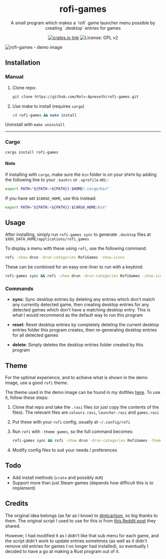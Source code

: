<h1 align="center">rofi-games</h1>

<p align="center">A small program which makes a `rofi` game launcher menu possible by creating `.desktop` entries for games</p>

<p align="center">
  <a href="https://crates.io/crates/rofi-games"><img src="https://img.shields.io/crates/v/rofi-games.svg?style=flat-square" alt="crates.io link"></a>
  <img src="https://img.shields.io/badge/License-GPL_v2-blue.svg" alt="License: GPL v2" />
</p>

<img alt="rofi-games - demo image" src="https://user-images.githubusercontent.com/69486699/235387869-ecf5aa58-99bb-46d2-96e8-871773adc4d1.png" />

## Installation

### Manual

1. Clone repo:

    ```bash
    git clone https://github.com/Rolv-Apneseth/rofi-games.git
    ```

2. Use make to install (requires `cargo`)

    ```bash
    cd rofi-games && make install
    ```

Uninstall with `make uninstall`

---

### Cargo

```bash
cargo install rofi-games
```

#### Note

If installing with `cargo`, make sure the `bin` folder is on your `$PATH` by adding the following line to your `.bashrc` or `.xprofile` etc.:

```bash
export PATH="${PATH:+${PATH}}:$HOME/.cargo/bin"
```

If you have set `$CARGO_HOME`, use this instead:

```bash
export PATH="${PATH:+${PATH}}:$CARGO_HOME/bin"
```

## Usage

After installing, simply run `rofi-games sync` to generate `.desktop` files at `$XDG_DATA_HOME/applications/rofi_games`

To display a menu with these using `rofi`, use the following command:

```bash
rofi -show drun -drun-categories RofiGames -show-icons
```

These can be combined for an easy one-liner to run with a keybind:

```bash
rofi-games sync && rofi -show drun -drun-categories RofiGames -show-icons
```

### Commands

- **sync**: Sync desktop entries by deleting any entries which don't match any currently detected game, then creating desktop entries for any detected games which don't have a matching desktop entry. This is what I would recommend as the default way to run this program

- **reset**: Reset desktop entries by completely deleting the current desktop entries folder this program creates, then re-generating desktop entries for all detected games

- **delete**: Simply deletes the desktop entries folder created by this program

## Theme

For the optimal experience, and to achieve what is shown in the demo image, use a good `rofi` theme.

The theme used in the demo image can be found in my dotfiles [here](https://github.com/Rolv-Apneseth/.dotfiles/tree/main/rofi/.config/rofi). To use it, follow these steps:

1. Clone that repo and take the `.rasi` files (or just copy the contents of the files). The relevant files are `colours.rasi`, `launcher.rasi` and `games.rasi`
2. Put these with your `rofi` config, usually at `~/.config/rofi`
3. Run `rofi` with `-theme games`, so the full command becomes:

    ```bash
    rofi-games sync && rofi -show drun -drun-categories RofiGames -theme games
    ```

4. Modify config files to suit your needs / preferences

## Todo

- Add install methods (`crate` and possibly `AUR`)
- Support more than just Steam games (depends how difficult this is to implement)

## Credits

The original idea belongs (as far as I know) to [@ntcarlson](https://github.com/ntcarlson), so big thanks to them. The original script I used to use for this is from [this Reddit post](https://www.reddit.com/r/unixporn/comments/p5b0qv/i3_misusing_rofi_as_a_game_launcher/) they shared.

However, I had modified it as I didn't like that sub menu for each game, and the script didn't work to update entries sometimes (as well as it didn't remove old entries for games I no longer had installed), so eventually I decided to have a go at making a Rust program out of it.
